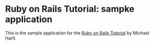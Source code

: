 # Ruby on Rails Tutorial: sampke application

This is the sample application for the [Ruby on Rails Tutorial](http://railstutorial.org) by Michael Hartl.